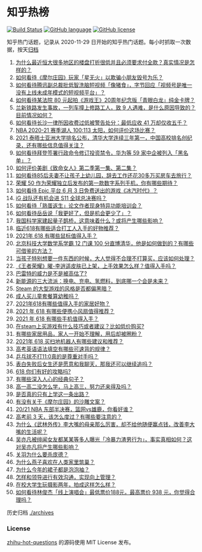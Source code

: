 # 知乎热榜
[![Build Status](https://github.com/ToWeLong/zhihu-hot-questions/workflows/CI/badge.svg)](https://github.com/ToWeLong/zhihu-hot-questions/actions)
[![GitHub language](https://img.shields.io/badge/language-golang-orange.svg)](https://golang.org/)
[![GitHub license](https://img.shields.io/github/license/ToWeLong/zhihu-hot-questions)](https://github.com/ToWeLong/zhihu-hot-questions/blob/main/LICENSE)

知乎热门话题，记录从 2020-11-29 日开始的知乎热门话题。每小时抓取一次数据，按天[归档](./archives)

<!-- BEGIN -->

1. [为什么最近恒大很多地区的楼盘打折很低并且必须要求付全款？真实情况是怎样的？](https://www.zhihu.com/question/462109394)
1. [如何看待《摩尔庄园》玩家「星无火」以欺骗小朋友毁号为乐？](https://www.zhihu.com/question/462737028)
1. [如何看待腾讯副总裁批低智洗脑短视频「像猪食」，字节回应「视频号是唯一没有上线未成年模式的短视频平台」？](https://www.zhihu.com/question/463078309)
1. [如何看待某法院 80 元起拍《游戏王》20周年纪念版「青眼白龙」纯金卡牌？](https://www.zhihu.com/question/462784002)
1. [兰新铁路发生事故，一列车撞上修路工人，致 9 人遇难，是什么原因导致的？目前情况如何？](https://www.zhihu.com/question/463074526)
1. [如何看待长沙一律所因收费过低被警告处分：最低应收 41 万却仅收五千？](https://www.zhihu.com/question/462810614)
1. [NBA 2020-21 赛季湖人 100:113 太阳，如何评价这场比赛？](https://www.zhihu.com/question/463061695)
1. [2021 泰晤士亚洲大学排名公布，清华大学连续三年第一，中国高校排名创纪录，还有哪些信息值得关注？](https://www.zhihu.com/question/462798197)
1. [如何看待拜登签署行政命令修订投资禁令，华为等 59 家中企被列入「黑名单」？](https://www.zhihu.com/question/463048861)
1. [如何评价美剧《致命女人》第二季第一集、第二集？](https://www.zhihu.com/question/462901631)
1. [如何看待85后夫妻不让孩子上幼儿园，辞去工作还花30多万买房车去旅行？](https://www.zhihu.com/question/462817977)
1. [荣耀 50 作为荣耀独立后发布的第一款数字系列手机，你有哪些期待？](https://www.zhihu.com/question/461194616)
1. [如何看待 Epic 平台 6 月 3 日免费送出的游戏《冰汽时代》？](https://www.zhihu.com/question/463021141)
1. [iG 战队还有机会进 S11 全球总决赛吗？](https://www.zhihu.com/question/461271265)
1. [如何看待「熟蛋返生」论文作者现身特异功能培训会？](https://www.zhihu.com/question/462984333)
1. [如何看待岳岳说「我更好了，但是机会更少了」？](https://www.zhihu.com/question/463026902)
1. [我国科学家建起量子鹊桥，这意味着什么？或将产生哪些影响？](https://www.zhihu.com/question/462878526)
1. [临近618有哪些适合打工人入手的好物推荐？](https://www.zhihu.com/question/462987243)
1. [2021年 618 有哪些鼠标值得入手？](https://www.zhihu.com/question/457255413)
1. [北京科技大学数学系学霸 12 门课 100 分直博清华，他是如何做到的？有哪些可借鉴的方法？](https://www.zhihu.com/question/463055855)
1. [当孩子特别想要一件东西的时候，大人觉得不合理不打算买，应该如何处理？](https://www.zhihu.com/question/462317681)
1. [《王者荣耀》曜-李逍遥皮肤已上架，上手效果怎么样？值得入手吗？](https://www.zhihu.com/question/462673267)
1. [巴雷特的威力是不是被高估了?](https://www.zhihu.com/question/459151235)
1. [新能源的三大流派：换电、充电、氢燃料，到底哪一个会是未来？](https://www.zhihu.com/question/453005871)
1. [Steam 的大型游戏的风格是否都偏黑暗？](https://www.zhihu.com/question/460129234)
1. [成人买儿童套餐算幼稚吗？](https://www.zhihu.com/question/462819336)
1. [2021年618有哪些值得入手的家居好物？](https://www.zhihu.com/question/460447642)
1. [2021 年 618 有哪些便携小风扇值得推荐？](https://www.zhihu.com/question/460200651)
1. [2021 年 618 有哪些手机值得入手？](https://www.zhihu.com/question/457255298)
1. [在steam上买游戏有什么技巧或者建议？比如低价购买?](https://www.zhihu.com/question/382425814)
1. [有哪些家居用品，家人一开始不理解，用后却被圈粉？](https://www.zhihu.com/question/435429498)
1. [2021年 618 买扫地机器人有哪些建议和推荐？](https://www.zhihu.com/question/460447596)
1. [高考英语语法填空有哪些可速背的规律？](https://www.zhihu.com/question/20972652)
1. [乒乓球不打11:0真的是尊重对手吗？](https://www.zhihu.com/question/456861730)
1. [表白失败后女生还是愿意和我聊天，那我还可以继续追吗？](https://www.zhihu.com/question/367730793)
1. [618 你们有好的攻略吗?](https://www.zhihu.com/question/326625716)
1. [有哪些深入人心的经典句子？](https://www.zhihu.com/question/458076219)
1. [高一高二没怎么学，马上高三，努力还来得及吗？](https://www.zhihu.com/question/461313503)
1. [是否真的只有上学这一条出路？](https://www.zhihu.com/question/456117329)
1. [有没有关于《摩尔庄园》的沙雕文案？](https://www.zhihu.com/question/462799629)
1. [20/21 NBA 东部半决赛，篮网vs雄鹿，你看好谁？](https://www.zhihu.com/question/462705265)
1. [高考前 3 天，该怎么度过？有哪些要注意的？](https://www.zhihu.com/question/457595270)
1. [为什么《武林外传》李大嘴的母亲那么厉害，却不给他随便赢点钱，改善李大嘴的生活呢？](https://www.zhihu.com/question/457235719)
1. [吴亦凡被绯闻女友都某某等多人曝光「冷暴力渣男行为」，事实真相如何？这对吴亦凡将产生哪些影响？](https://www.zhihu.com/question/462797581)
1. [关羽为什么要杀庞德？](https://www.zhihu.com/question/369716596)
1. [为什么燕子喜欢在人类家里筑巢？](https://www.zhihu.com/question/61879411)
1. [为什么今年的裙子都是泡泡袖？](https://www.zhihu.com/question/397465205)
1. [怎样和领导进行有效沟通，实现向上管理？](https://www.zhihu.com/question/455418133)
1. [在校大学生玩摄影两年，拍成这样怎么样？](https://www.zhihu.com/question/459627997)
1. [如何看待林俊杰「线上演唱会」最低票价188元，最高票价 938 元，你觉得合理吗？](https://www.zhihu.com/question/462572669)

<!-- END -->

历史归档 [./archives](./archives)


### License
[zhihu-hot-questions](https://github.com/towelong/zhihu-hot-questions) 的源码使用 MIT License 发布。
